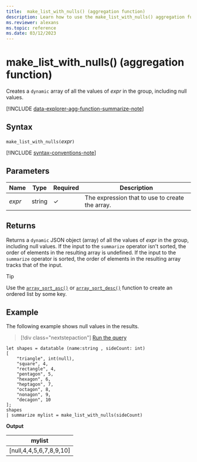 ```yaml
---
title:  make_list_with_nulls() (aggregation function)
description: Learn how to use the make_list_with_nulls() aggregation function to create a `dynamic` JSON object (array) which includes null values in Azure Data Explorer.
ms.reviewer: alexans
ms.topic: reference
ms.date: 03/12/2023
---
```

# make_list_with_nulls() (aggregation function)

Creates a `dynamic` array of all the values of *expr* in the group, including null values.

[!INCLUDE [data-explorer-agg-function-summarize-note](../../includes/data-explorer-agg-function-summarize-note.md)]

## Syntax

`make_list_with_nulls(`*expr*`)`

[!INCLUDE [syntax-conventions-note](../../includes/syntax-conventions-note.md)]

## Parameters

| Name | Type | Required | Description |
|--|--|--|--|
| *expr* | string | &check; | The expression that to use to create the array. |

## Returns

Returns a `dynamic` JSON object (array) of all the values of *expr* in the group, including null values.
If the input to the `summarize` operator isn't sorted, the order of elements in the resulting array is undefined.
If the input to the `summarize` operator is sorted, the order of elements in the resulting array tracks that of the input.

> [!TIP]
> Use the [`array_sort_asc()`](./array-sort-asc-function.md) or [`array_sort_desc()`](./arraysortdescfunction.md) function to create an ordered list by some key.

## Example

The following example shows null values in the results.

> [!div class="nextstepaction"]
> <a href="https://dataexplorer.azure.com/clusters/help/databases/Samples?query=H4sIAAAAAAAAAz3PywqDMBAF0H2+YnCl4KKFPi1d9TNKkVQHDU0mNhnpg358E4zObIZzZ3M1MvheDujhDK3ksHeNkJM0WHl2ijoowasWL3YkrkARF+IqIEwWYkmdxqyMnNOodVFOkX+O0sVgk8Bhw/PzbAMSy85SoG2iHt9JdosM89M+kW1mOSQhS0mOSVpskqxX4nYSU0nxAz8aI536IpiPVp5DbyMfWMe7finu69jD50vn4g++V3ROJAEAAA==" target="_blank">Run the query</a>

```kusto
let shapes = datatable (name:string , sideCount: int)
[
    "triangle", int(null),
    "square", 4,
    "rectangle", 4,
    "pentagon", 5,
    "hexagon", 6,
    "heptagon", 7,
    "octagon", 8,
    "nonagon", 9,
    "decagon", 10
];
shapes
| summarize mylist = make_list_with_nulls(sideCount)
```

**Output**

| mylist |
| ------ |
| [null,4,4,5,6,7,8,9,10] |
